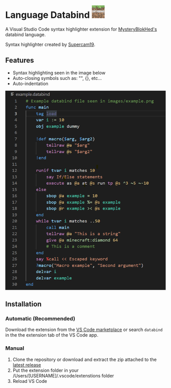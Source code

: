 # Language Databind <img src="images/icon.png" alt="image" width="40"/>

A Visual Studio Code syntax highlighter extension for [MysteryBlokHed's](https://www.github.com/MysteryBlokHed/databind) databind language.

Syntax highlighter created by [Supercam19](https://www.github.com/supercam19).

## Features

- Syntax highlighting seen in the image below
- Auto-closing symbols such as: "", {}, etc...
- Auto-indentation



![Syntax highlighting for Databind](images/example.png)

## Installation

### Automatic (Recommended)

Download the extension from the [VS Code marketplace](https://marketplace.visualstudio.com/items?itemName=supercam19.language-databind&ssr=false#overview) or search `databind` in the the extension tab of the VS Code app.

### Manual

1. Clone the repository or download and extract the zip attached to the [latest release](https://github.com/supercam19/Language-Databind/releases)
2. Put the extension folder in your /Users/[USERNAME]/.vscode/extenstions folder
3. Reload VS Code

